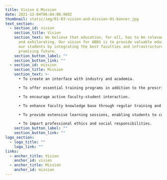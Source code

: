 ```yaml
---
title: Vision & Mission
date: 2021-12-04T06:04:08.960Z
thumbnail: static/img/01-03-vision-and-mission-01-banner.jpg
text_section:
  - section_id: vision
    section_title: Vision
    section_text: We believe that education, for all, has to be relevant, enriching
      and exhilarating. Our vision for ABBS is to provide valuable education to
      our students by integrating the best faculties and infrastructure for a
      promising future.
    section_button_label: ""
    section_button_link: ""
  - section_id: mission
    section_title: Mission
    section_text: >-
      • To create an interface with industry and academia.

      • To offer essential training programs in addition to the prescribed syllabus.

      • To encourage active faculty-student interaction.

      • To enhance faculty knowledge base through regular training and seminar participation.

      • To provide extensive learning sessions, enabling students to compete on a global level.

      • To impart professional ethics and social responsibilities.
    section_button_label: ""
    section_button_link: ""
logo_section:
  - logo_title: ""
    logo_link: ""
links:
  - anchor_title: Vision
    anchor_id: vision
  - anchor_title: Mission
    anchor_id: mission
---
```

